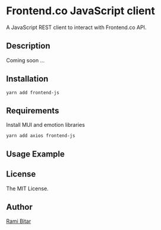 # Frontend.co JavaScript client

A JavaScript REST client to interact with Frontend.co API.

## Description

Coming soon ...

## Installation

```shell
yarn add frontend-js
```

## Requirements

Install MUI and emotion libraries

```shell
yarn add axios frontend-js
```

## Usage Example


## License

The MIT License.

## Author

[Rami Bitar](https://github.com/rbitar)
